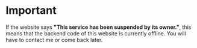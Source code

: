 # Important
If the website says **"This service has been suspended by its owner."**, this means that the backend code of this website is currently offline. You will have to contact me or come back later.
